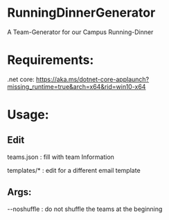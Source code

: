 # RunningDinnerGenerator
A Team-Generator for our Campus Running-Dinner

# Requirements:
.net core: https://aka.ms/dotnet-core-applaunch?missing_runtime=true&arch=x64&rid=win10-x64

# Usage: 

## Edit
teams.json : fill with team Information

templates/* : edit for a different email template
## Args:
--noshuffle : do not shuffle the teams at the beginning